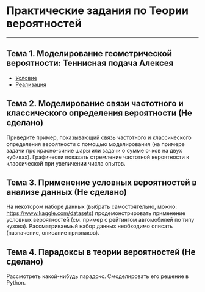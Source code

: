 # Практические задания по Теории вероятностей

---

## Тема 1. Моделирование геометрической вероятности: Теннисная подача Алексея
* [Условие](https://github.com/Lesyamarkova0/Theory_of_probability/blob/main/Задача%201/README.md)
* [Реализация](https://github.com/Lesyamarkova0/Theory_of_probability/blob/main/Задача%201/teorver.py)

## Тема 2. Моделирование связи частотного и классического определения вероятности (Не сделано)
Приведите пример, показывающий связь частотного и классического определения вероятности с помощью моделирования (на примере задачи про красно-синие шары или задачи о сумме очков на двух кубиках). Графически показать стремление частотной вероятности к классической при увеличении числа опытов.

## Тема 3. Применение условных вероятностей в анализе данных (Не сделано)
На некотором наборе данных (выбрать самостоятельно, можно: https://www.kaggle.com/datasets) продемонстрировать применение условных вероятностей (см. пример с рейтингом автомобилей по типу кузова). Рассматриваемый набор данных необходимо описать (назначение, описание признаков).

## Тема 4. Парадоксы в теории вероятностей (Не сделано)
Рассмотреть какой-нибудь парадокс. Смоделировать его решение в Python.
